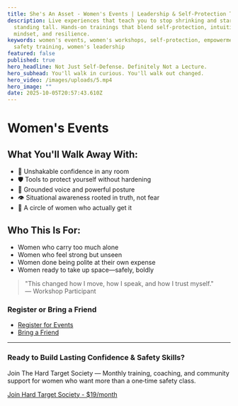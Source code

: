 ```yaml
---
title: She's An Asset - Women's Events | Leadership & Self-Protection Training
description: Live experiences that teach you to stop shrinking and start
  standing tall. Hands-on trainings that blend self-protection, intuition,
  mindset, and resilience.
keywords: women's events, women's workshops, self-protection, empowerment,
  safety training, women's leadership
featured: false
published: true
hero_headline: Not Just Self-Defense. Definitely Not a Lecture.
hero_subhead: You'll walk in curious. You'll walk out changed.
hero_video: /images/uploads/5.mp4
hero_image: ""
date: 2025-10-05T20:57:43.610Z
---
```


# Women's Events

## What You'll Walk Away With:

- 💪 Unshakable confidence in any room
- 🛡️ Tools to protect yourself without hardening
- 🎤 Grounded voice and powerful posture
- 👁️ Situational awareness rooted in truth, not fear
- 👥 A circle of women who actually get it

## Who This Is For:

- Women who carry too much alone
- Women who feel strong but unseen
- Women done being polite at their own expense
- Women ready to take up space—safely, boldly

> "This changed how I move, how I speak, and how I trust myself."  
> — Workshop Participant

### Register or Bring a Friend

- [Register for Events](mailto:support@shesanasset.com?subject=Women's%20Events%20Registration)
- [Bring a Friend](mailto:support@shesanasset.com?subject=Event%20Registration)

---

### Ready to Build Lasting Confidence & Safety Skills?

Join The Hard Target Society — Monthly training, coaching, and community support for women who want more than a one‑time safety class.

[Join Hard Target Society - $19/month](hard-target-society.html)
